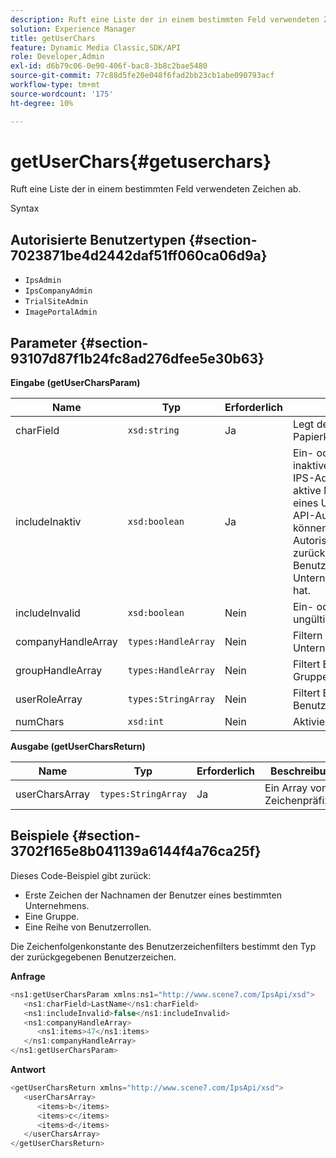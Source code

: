 ```yaml
---
description: Ruft eine Liste der in einem bestimmten Feld verwendeten Zeichen ab.
solution: Experience Manager
title: getUserChars
feature: Dynamic Media Classic,SDK/API
role: Developer,Admin
exl-id: d6b79c06-0e90-406f-bac8-3b8c2bae5480
source-git-commit: 77c88d5fe20e048f6fad2bb23cb1abe090793acf
workflow-type: tm+mt
source-wordcount: '175'
ht-degree: 10%

---
```


# getUserChars{#getuserchars}

Ruft eine Liste der in einem bestimmten Feld verwendeten Zeichen ab.

Syntax

## Autorisierte Benutzertypen {#section-7023871be4d2442daf51ff060ca06d9a}

* `IpsAdmin`
* `IpsCompanyAdmin`
* `TrialSiteAdmin`
* `ImagePortalAdmin`

## Parameter {#section-93107d87f1b24fc8ad276dfee5e30b63}

**Eingabe (getUserCharsParam)**

| Name | Typ | Erforderlich | Beschreibung |
|---|---|---|---|
| charField | `xsd:string` | Ja | Legt den zu suchenden Papierkorb-Status fest. |
| includeInaktiv | `xsd:boolean` | Ja | Ein- oder Ausschließen von inaktiven Benutzern. Nicht-IPS-Admin-Benutzer müssen aktive Mitglieder mindestens eines Unternehmens sein, um API-Aufrufe ausführen zu können. Ein Autorisierungsfehler wird zurückgegeben, wenn der Benutzer keine aktiven Unternehmensmitgliedschaften hat. |
| includeInvalid | `xsd:boolean` | Nein | Ein- oder Ausschließen von ungültigen Benutzern. |
| companyHandleArray | `types:HandleArray` | Nein | Filtern Sie die Ergebnisse nach Unternehmen. |
| groupHandleArray | `types:HandleArray` | Nein | Filtert Ergebnisse nach Gruppen. |
| userRoleArray | `types:StringArray` | Nein | Filtert Ergebnisse nach Benutzerrolle. |
| numChars | `xsd:int` | Nein | Aktivieren Sie >1 Zeichen. |

**Ausgabe (getUserCharsReturn)**

| Name | Typ | Erforderlich | Beschreibung |
|---|---|---|---|
| userCharsArray | `types:StringArray` | Ja | Ein Array von Zeichenpräfixen. |

## Beispiele {#section-3702f165e8b041139a6144f4a76ca25f}

Dieses Code-Beispiel gibt zurück:

* Erste Zeichen der Nachnamen der Benutzer eines bestimmten Unternehmens.
* Eine Gruppe.
* Eine Reihe von Benutzerrollen.

Die Zeichenfolgenkonstante des Benutzerzeichenfilters bestimmt den Typ der zurückgegebenen Benutzerzeichen.

**Anfrage**

```java
<ns1:getUserCharsParam xmlns:ns1="http://www.scene7.com/IpsApi/xsd">
   <ns1:charField>LastName</ns1:charField>
   <ns1:includeInvalid>false</ns1:includeInvalid>
   <ns1:companyHandleArray>
      <ns1:items>47</ns1:items>
   </ns1:companyHandleArray>
</ns1:getUserCharsParam>
```

**Antwort**

```java
<getUserCharsReturn xmlns="http://www.scene7.com/IpsApi/xsd">
   <userCharsArray>
      <items>b</items>
      <items>c</items>
      <items>d</items>
   </userCharsArray>
</getUserCharsReturn>
```
